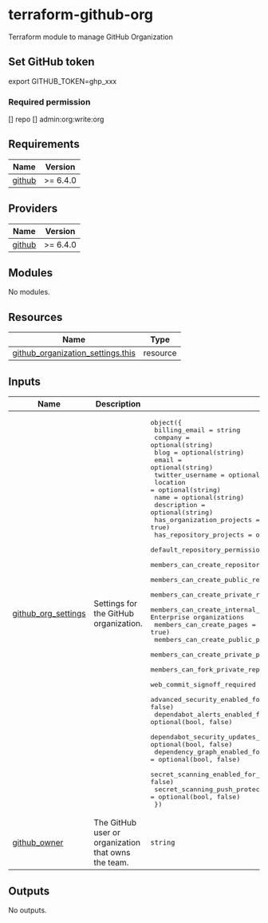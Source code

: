 # terraform-github-org

Terraform module to manage GitHub Organization

## Set GitHub token

export GITHUB_TOKEN=ghp_xxx

### Required permission

[] repo
[] admin:org:write:org

## Requirements

| Name | Version |
|------|---------|
| <a name="requirement_github"></a> [github](#requirement\_github) | >= 6.4.0 |

## Providers

| Name | Version |
|------|---------|
| <a name="provider_github"></a> [github](#provider\_github) | >= 6.4.0 |

## Modules

No modules.

## Resources

| Name | Type |
|------|------|
| [github_organization_settings.this](https://registry.terraform.io/providers/integrations/github/latest/docs/resources/organization_settings) | resource |

## Inputs

| Name | Description | Type | Default | Required |
|------|-------------|------|---------|:--------:|
| <a name="input_github_org_settings"></a> [github\_org\_settings](#input\_github\_org\_settings) | Settings for the GitHub organization. | <pre>object({<br/>    billing_email                                                = string<br/>    company                                                      = optional(string)<br/>    blog                                                         = optional(string)<br/>    email                                                        = optional(string)<br/>    twitter_username                                             = optional(string)<br/>    location                                                     = optional(string)<br/>    name                                                         = optional(string)<br/>    description                                                  = optional(string)<br/>    has_organization_projects                                    = optional(bool, true)<br/>    has_repository_projects                                      = optional(bool, true)<br/>    default_repository_permission                                = optional(string, "read")<br/>    members_can_create_repositories                              = optional(bool, true)<br/>    members_can_create_public_repositories                       = optional(bool, true)<br/>    members_can_create_private_repositories                      = optional(bool, true)<br/>    members_can_create_internal_repositories                     = optional(bool, false) # For Enterprise organizations<br/>    members_can_create_pages                                     = optional(bool, true)<br/>    members_can_create_public_pages                              = optional(bool, true)<br/>    members_can_create_private_pages                             = optional(bool, true)<br/>    members_can_fork_private_repositories                        = optional(bool, false)<br/>    web_commit_signoff_required                                  = optional(bool, false)<br/>    advanced_security_enabled_for_new_repositories               = optional(bool, false)<br/>    dependabot_alerts_enabled_for_new_repositories               = optional(bool, false)<br/>    dependabot_security_updates_enabled_for_new_repositories     = optional(bool, false)<br/>    dependency_graph_enabled_for_new_repositories                = optional(bool, false)<br/>    secret_scanning_enabled_for_new_repositories                 = optional(bool, false)<br/>    secret_scanning_push_protection_enabled_for_new_repositories = optional(bool, false)<br/>  })</pre> | n/a | yes |
| <a name="input_github_owner"></a> [github\_owner](#input\_github\_owner) | The GitHub user or organization that owns the team. | `string` | `null` | no |

## Outputs

No outputs.
